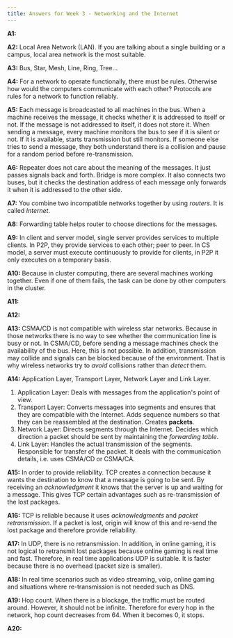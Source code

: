 ```yaml
---
title: Answers for Week 3 - Networking and the Internet
---
```


**A1:** 

**A2:** Local Area Network (LAN). If you are talking about a single building or a campus, local area network is the most suitable.

**A3:** Bus, Star, Mesh, Line, Ring, Tree...

**A4:** For a network to operate functionally, there must be rules. Otherwise how would the computers communicate with each other? Protocols are rules for a network to function reliably. 

**A5:** Each message is broadcasted to all machines in the bus. When a machine receives the message, it checks whether it is addressed to itself or not. If the message is not addressed to itself, it does not store it. When sending a message, every machine monitors the bus to see if it is silent or not. If it is available, starts transmission but still monitors. If someone else tries to send a message, they both understand there is a collision and pause for a random period before re-transmission.

**A6:** Repeater does not care about the meaning of the messages. It just passes signals back and forth. Bridge is more complex. It also connects two buses, but it checks the destination address of each message only forwards it when it is addressed to the other side. 

**A7:** You combine two incompatible networks together by using _routers_. It is called _Internet_.

**A8:** Forwarding table helps router to choose directions for the messages. 

**A9:** In client and server model, single server provides services to multiple clients. In P2P, they provide services to each other; peer to peer. In CS model, a server must execute continuously to provide for clients, in P2P it only executes on a temporary basis. 

**A10:** Because in cluster computing, there are several machines working together. Even if one of them fails, the task can be done by other computers in the cluster.

**A11:**

**A12:** 

**A13:** CSMA/CD is not compatible with wireless star networks. Because in those networks there is no way to see whether the communication line is busy or not. In CSMA/CD, before sending a message machines check the availability of the bus. Here, this is not possible. In addition, transmission may collide and signals can be blocked because of the environment. That is why wireless networks try to _avoid_ collisions rather than _detect_ them.

**A14:** Application Layer, Transport Layer, Network Layer and Link Layer. 

1. Application Layer: Deals with messages from the application's point of view.
2. Transport Layer: Converts messages into segments and ensures that they are compatible with the Internet. Adds sequence numbers so that they can be reassembled at the destination. Creates **packets**.
3. Network Layer: Directs segments through the Internet. Decides which direction a packet should be sent by maintaining the _forwarding table_.
4. Link Layer: Handles the actual transmission of the segments. Responsible for transfer of the packet. It deals with the communication details, i.e. uses CSMA/CD or CSMA/CA. 

**A15:** In order to provide reliability. TCP creates a connection because it wants the destination to know that a message is going to be sent. By receiving an _acknowledgment_ it knows that the server is up and waiting for a message. This gives TCP certain advantages such as re-transmission of the lost packages.

**A16:** TCP is reliable because it uses _acknowledgments_ and _packet retransmission_. If a packet is lost, origin will know of this and re-send the lost package and therefore provide reliability.

**A17:** In UDP, there is no retransmission. In addition, in online gaming, it is not logical to retransmit lost packages because online gaming is real time and fast. Therefore, in real time applications UDP is suitable. It is faster because there is no overhead (packet size is smaller).

**A18:** In real time scenarios such as video streaming, voip, online gaming and situations where re-transmission is not needed such as DNS. 

**A19:** Hop count. When there is a blockage, the traffic must be routed around. However, it should not be infinite. Therefore for every hop in the network, hop count decreases from 64. When it becomes 0, it stops.

**A20:**
